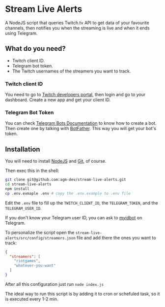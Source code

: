 # Stream Live Alerts

A NodeJS script that queries Twitch.tv API to get data of your favourite channels, then notifies you when the streaming is live and when it ends using Telegram.

## What do you need?

- Twitch client ID.
- Telegram bot token.
- The Twitch usernames of the streamers you want to track.

### Twitch client ID

You need to go to [Twitch developers portal](https://dev.twitch.tv/), then login and go to your dashboard. Create a new app and get your client ID.

### Telegram Bot Token

You can check [Telegram Bots Documentation](https://core.telegram.org/bots) to know how to create a bot. Then create one by talking with [BotFather](https://telegram.me/botfather). This way you will get your bot's token.

## Installation

You will need to install [NodeJS](https://nodejs.org/es/) and [Git](https://git-scm.com/), of course.

Then exec this in the shell:

```sh
git clone git@github.com:agm-dev/stream-live-alerts.git
cd stream-live-alerts
npm install
cp .env.exmaple .env # copy the .env.example to .env file
```

Edit the `.env` file to fill up the `TWITCH_CLIENT_ID`, the `TELEGRAM_TOKEN`, and the `TELEGRAM_USER_ID`.

If you don't know your Telegram user ID, you can ask to [myidbot](https://telegram.me/myidbot) on Telegram.

To personalize the script open the `stream-live-alerts/src/config/streamers.json` file and add there the ones you want to track:

```json
{
  "streamers": [
    "riotgames",
    "whatever-you-want"
  ]
}
```

After all this configuration just run `node index.js`

The ideal way to run this script is by adding it to cron or schefuled task, so it is executed every 1-2 min.

